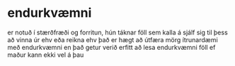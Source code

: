 # endurkvæmni
er notuð í stærðfræði og forritun, hún táknar föll sem kalla á sjálf sig til þess að vinna úr ehv eða reikna ehv
það er hægt að útfæra mörg ítrunardæmi með endurkvæmni en það getur verið erfitt að lesa endurkvæmni föll ef maður kann ekki vel á þau